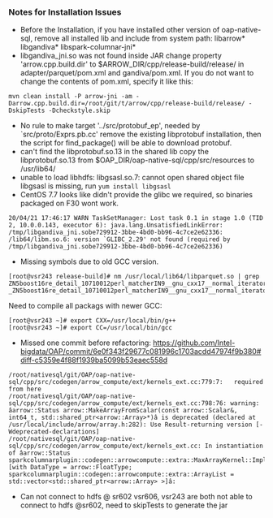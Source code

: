 ### Notes for Installation Issues
* Before the Installation, if you have installed other version of oap-native-sql, remove all installed lib and include from system path: libarrow* libgandiva* libspark-columnar-jni*
* libgandiva_jni.so was not found inside JAR
change property 'arrow.cpp.build.dir' to $ARROW_DIR/cpp/release-build/release/ in adapter/parquet/pom.xml and gandiva/pom.xml. If you do not want to change the contents of pom.xml, specify it like this: 
```
mvn clean install -P arrow-jni -am -Darrow.cpp.build.dir=/root/git/t/arrow/cpp/release-build/release/ -DskipTests -Dcheckstyle.skip
```
* No rule to make target '../src/protobuf_ep', needed by `src/proto/Exprs.pb.cc'
remove the existing libprotobuf installation, then the script for find_package() will be able to download protobuf.
* can't find the libprotobuf.so.13 in the shared lib
copy the libprotobuf.so.13 from $OAP_DIR/oap-native-sql/cpp/src/resources to /usr/lib64/
* unable to load libhdfs: libgsasl.so.7: cannot open shared object file
libgsasl is missing, run `yum install libgsasl`
* CentOS 7.7 looks like didn't provide the glibc we required, so binaries packaged on F30 wont work.
```
20/04/21 17:46:17 WARN TaskSetManager: Lost task 0.1 in stage 1.0 (TID 2, 10.0.0.143, executor 6): java.lang.UnsatisfiedLinkError: /tmp/libgandiva_jni.sobe729912-3bbe-4bd0-bb96-4c7ce2e62336: /lib64/libm.so.6: version `GLIBC_2.29' not found (required by /tmp/libgandiva_jni.sobe729912-3bbe-4bd0-bb96-4c7ce2e62336)
```
* Missing symbols due to old GCC version.
```
[root@vsr243 release-build]# nm /usr/local/lib64/libparquet.so | grep ZN5boost16re_detail_10710012perl_matcherIN9__gnu_cxx17__normal_iteratorIPKcSsEESaINS_9sub_matchIS6_EEENS_12regex_traitsIcNS_16cpp_regex_traitsIcEEEEE14construct_initERKNS_11basic_regexIcSD_EENS_15regex_constants12_match_flagsE
_ZN5boost16re_detail_10710012perl_matcherIN9__gnu_cxx17__normal_iteratorIPKcSsEESaINS_9sub_matchIS6_EEENS_12regex_traitsIcNS_16cpp_regex_traitsIcEEEEE14construct_initERKNS_11basic_regexIcSD_EENS_15regex_constants12_match_flagsE
```
Need to compile all packags with newer GCC:
```
[root@vsr243 ~]# export CXX=/usr/local/bin/g++
[root@vsr243 ~]# export CC=/usr/local/bin/gcc
```
* Missed one commit before refactoring:
https://github.com/Intel-bigdata/OAP/commit/6e0f343f29677c081996c1703acdd47974f9b380#diff-c5359e4f88f1939ba5099b53eaec558d
```
/root/nativesql/git/OAP/oap-native-sql/cpp/src/codegen/arrow_compute/ext/kernels_ext.cc:779:7:   required from here
/root/nativesql/git/OAP/oap-native-sql/cpp/src/codegen/arrow_compute/ext/kernels_ext.cc:798:76: warning: âarrow::Status arrow::MakeArrayFromScalar(const arrow::Scalar&, int64_t, std::shared_ptr<arrow::Array>*)â is deprecated (declared at /usr/local/include/arrow/array.h:282): Use Result-returning version [-Wdeprecated-declarations]
/root/nativesql/git/OAP/oap-native-sql/cpp/src/codegen/arrow_compute/ext/kernels_ext.cc: In instantiation of âarrow::Status sparkcolumnarplugin::codegen::arrowcompute::extra::MaxArrayKernel::Impl::FinishInternal(sparkcolumnarplugin::codegen::arrowcompute::extra::ArrayList*) [with DataType = arrow::FloatType; sparkcolumnarplugin::codegen::arrowcompute::extra::ArrayList = std::vector<std::shared_ptr<arrow::Array> >]â:
```
* Can not connect to hdfs @ sr602
vsr606, vsr243 are both not able to connect to hdfs @sr602, need to skipTests to generate the jar

